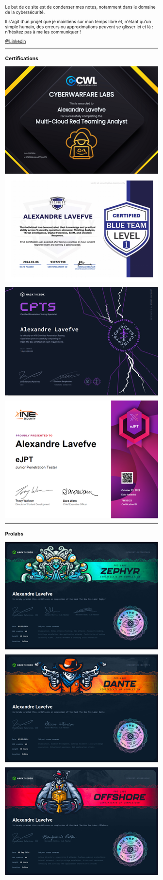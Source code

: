Le but de ce site est de condenser mes notes, notamment dans le domaine de la cybersécurité. 

Il s'agit d'un projet que je maintiens sur mon temps libre et, n'étant qu'un simple humain, des erreurs ou approximations peuvent se glisser ici et là : n'hésitez pas à me les communiquer !

[@Linkedin](https://www.linkedin.com/in/alexandre-lavefve/)

---
### Certifications

![](Files/Pasted%20image%2020241111023819.png)
![Pasted image 20240106225346](Files/Pasted%20image%2020240106225346.png)

![Pasted image 20231227125920](Files/Pasted%20image%2020231227125920.png)

![Pasted image 20231227125845](Files/Pasted%20image%2020231227125845.png)

---
### Prolabs

![Pasted image 20240326133457](Files/Pasted%20image%2020240326133457.png)

![Pasted image 20240326133531](Files/Pasted%20image%2020240326133531.png)

![](Files/Pasted%20image%2020240915004222.png)
